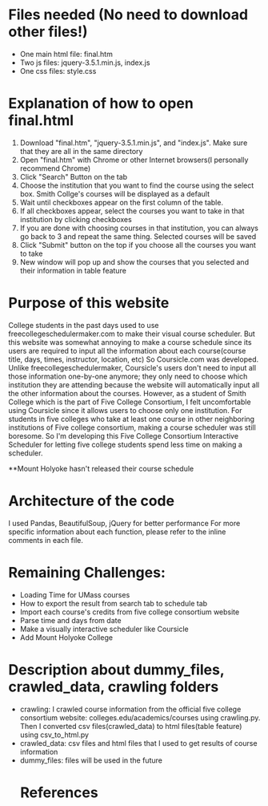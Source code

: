 # Files needed (No need to download other files!)
* One main html file: final.htm
* Two js files: jquery-3.5.1.min.js, index.js
* One css files: style.css

# Explanation of how to open final.html
1. Download "final.htm", "jquery-3.5.1.min.js", and "index.js". Make sure that they are all in the same directory
2. Open "final.htm" with Chrome or other Internet browsers(I personally recommend Chrome)
3. Click "Search" Button on the tab
4. Choose the institution that you want to find the course using the select box. 
   Smith Collge's courses will be displayed as a default
5. Wait until checkboxes appear on the first column of the table.
6. If all checkboxes appear, select the courses you want to take in that institution by clicking checkboxes
7. If you are done with choosing courses in that institution, you can always go back to 3 and repeat the same thing. Selected courses will be saved
8. Click "Submit" button on the top if you choose all the courses you want to take
9. New window will pop up and show the courses that you selected and their information in table feature 

# Purpose of this website
College students in the past days used to use freecollegeschedulermaker.com to make their visual course scheduler.
But this website was somewhat annoying to make a course schedule since its users are required to input all the information about each course(course title, days, times, instructor, location, etc)
So Coursicle.com was developed. Unlike freecollegeschedulermaker, Coursicle's users don't need to input all those information one-by-one anymore; they only need to choose which institution they are attending because the website will automatically input all the other information about the courses.
However, as a student of Smith College which is the part of Five College Consortium, I felt uncomfortable using Coursicle since it allows users to choose only one institution.
For students in five colleges who take at least one course in other neighboring institutions of Five college consortium, making a course scheduler was still boresome.
So I'm developing this Five College Consortium Interactive Scheduler for letting five college students spend less time on making a scheduler.

**Mount Holyoke hasn't released their course schedule

# Architecture of the code
I used Pandas, BeautifulSoup, jQuery for better performance
For more specific information about each function, please refer to the inline comments in each file.  

# Remaining Challenges:
* Loading Time for UMass courses
* How to export the result from search tab to schedule tab
* Import each course's credits from five college consortium website 
* Parse time and days from date
* Make a visually interactive scheduler like Coursicle
* Add Mount Holyoke College

# Description about dummy_files, crawled_data, crawling folders
* crawling: I crawled course information from the official five college consortium website: colleges.edu/academics/courses using crawling.py. Then I converted csv files(crawled_data) to html files(table feature) using csv_to_html.py
* crawled_data: csv files and html files that I used to get <table> results of course information
* dummy_files: files will be used in the future

# References 

